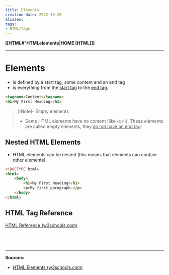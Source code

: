 ```yaml
---
title: Elements
creation-date: 2022-10-26
aliases:
tags:
- HTML/Tags
---
```

**[[HTML#^HTMLelements|HOME [HTML]]]**

---
# Elements

- is defined by a start tag, some content and an end tag
- is everything from the <u>start tag</u> to the <u>end tag</u>.
```HTML
<tagname>Content</tagname>
<h1>My First Heading</h1>
```
>[!Note]- Empty elements
>- Some HTML elements have no content (like `<br>`). These elements are called empty elements, they <u>do not have an end tag</u>!

## Nested HTML Elements
- HTML elements can be nested (this means that elements can contain other elements).
```HTML
<!DOCTYPE html>  
<html>  
	<body>  
		<h1>My First Heading</h1>  
		<p>My first paragraph.</p>  
	</body>  
</html>
```

## HTML Tag Reference
[HTML Reference (w3schools.com)](https://www.w3schools.com/tags/default.asp)

# 

<br>

---
**Sources:**
- [HTML Elements (w3schools.com)](https://www.w3schools.com/html/html_elements.asp)